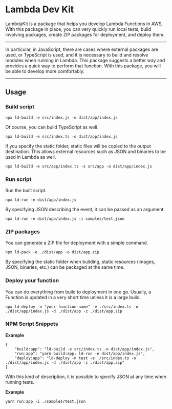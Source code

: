 # Lambda Dev Kit

LambdaKit is a package that helps you develop Lambda Functions in AWS. With this package in place, you can very quickly
run local tests, build involving packages, create ZIP packages for deployment, and deploy them.

---

In particular, in JavaScript, there are cases where external packages are used, or TypeScript is used, and it is
necessary to build and resolve modules when running in Lambda. This package suggests a better way and provides a quick
way to perform that function. With this package, you will be able to develop more comfortably.

---

## Usage

### Build script

```shell
npx ld-build -e src/index.js -o dist/app/index.js
```

Of course, you can build TypeScript as well.

```shell
npx ld-build -e src/index.ts -o dist/app/index.js
```

If you specify the static folder, static files will be copied to the output destination. This allows external resources
such as JSON and binaries to be used in Lambda as well.

```shell
npx ld-build -e src/app/index.ts -s src/app -o dist/app/index.js
```

### Run script

Run the built script.

```shell
npx ld-run -e dist/app/index.js
```

By specifying JSON describing the event, it can be passed as an argument.

```shell
npx ld-run -e dist/app/index.js -i samples/test.json
```

### ZIP packages

You can generate a ZIP file for deployment with a simple command.

```shell
npx ld-pack -e ./dist/app -o dist/app.zip
```

By specifying the static folder when building, static resources (images, JSON, binaries, etc.) can be packaged at the
same time.

### Deploy your function

You can do everything from build to deployment in one go. Usually, a Function is updated in a very short time unless it
is a large build.

```shell
npx ld-deploy -n "your-function-name" -e ./src/index.ts -o ./dist/app/index.js -d ./dist/app -z ./dist/app.zip
```

### NPM Script Snippets

**Example**

```shell
{
    "build:app": "ld-build -e src/index.ts -o dist/app/index.js",
    "run:app": "yarn build:app; ld-run -e dist/app/index.js",
    "deploy:app": "ld-deploy -n test -e ./src/index.ts -o ./dist/app/index.js -d ./dist/app -z ./dist/app.zip"
}
```

With this kind of description, it is possible to specify JSON at any time when running tests.

**Example**

```shell
yarn run:app -i ./samples/test.json
```
